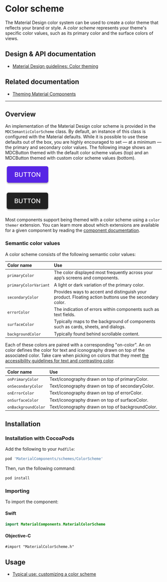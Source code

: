 # Color scheme

The Material Design color system can be used to create a color theme that reflects your brand or
style. A _color scheme_ represents your theme's specific color values, such as its primary color and
the surface colors of views.

## Design & API documentation

* [Material Design guidelines: Color theming](https://material.io/go/design-color-theming)

## Related documentation

* [Theming Material Components](../../../../docs/theming/)

<!-- toc -->

- - -

## Overview

An implementation of the Material Design color scheme is provided in the `MDCSemanticColorScheme`
class. By default, an instance of this class is configured with the Material defaults. While it is
possible to use these defaults out of the box, you are highly encouraged to set — at a minimum — the
primary and secondary color values. The following image shows an MDCButton themed with the default
color scheme values (top) and an MDCButton themed with custom color scheme values (bottom).

<img src="assets/themedbuttons.png" width="144" alt="An MDCButton themed with the default color scheme and a custom one.">

Most components support being themed with a color scheme using a `color themer` extension. You can
learn more about which extensions are available for a given component by reading the
[component documentation](../../../).

### Semantic color values

A color scheme consists of the following semantic color values:

| Color name            | Use        |
|:--------------------- |:---------- |
| `primaryColor`        | The color displayed most frequently across your app’s screens and components. |
| `primaryColorVariant` | A light or dark variation of the primary color. |
| `secondaryColor`      | Provides ways to accent and distinguish your product. Floating action buttons use the secondary color. |
| `errorColor`          | The indication of errors within components such as text fields. |
| `surfaceColor`        | Typically maps to the background of components such as cards, sheets, and dialogs. |
| `backgroundColor`     | Typically found behind scrollable content. |

Each of these colors are paired with a corresponding "on-color". An on color defines the
color for text and iconography drawn on top of the associated color. Take care when picking on
colors that they meet [the accessibility guidelines for text and contrasting color](https://www.w3.org/TR/UNDERSTANDING-WCAG20/visual-audio-contrast-contrast.html).

| Color name            | Use        |
|:--------------------- |:---------- |
| `onPrimaryColor`      | Text/iconography drawn on top of primaryColor. |
| `onSecondaryColor`    | Text/iconography drawn on top of secondaryColor. |
| `onErrorColor`        | Text/iconography drawn on top of errorColor. |
| `onSurfaceColor`      | Text/iconography drawn on top of surfaceColor. |
| `onBackgroundColor`   | Text/iconography drawn on top of backgroundColor. |

## Installation

### Installation with CocoaPods

Add the following to your `Podfile`:

```bash
pod 'MaterialComponents/schemes/ColorScheme'
```
<!--{: .code-renderer.code-renderer--install }-->

Then, run the following command:

```bash
pod install
```

### Importing

To import the component:

<!--<div class="material-code-render" markdown="1">-->
#### Swift
```swift
import MaterialComponents.MaterialColorScheme
```

#### Objective-C

```objc
#import "MaterialColorScheme.h"
```
<!--</div>-->

## Usage

- [Typical use: customizing a color scheme](typical-use-customizing-a-scheme.md)
